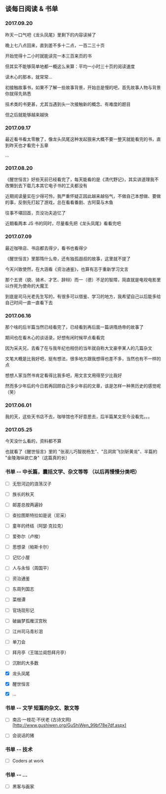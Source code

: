 ## 谈每日阅读 & 书单


### 2017.09.20
<p>昨天一口气吧《龙头凤尾》里剩下的内容读掉了</p>
<p>晚上七八点回来，直到差不多十二点，一百二三十页</p>
<p>开始觉得十二小时就能读完一本三百来页的书</p>
<p>但其实不能够简单地都一概这么来算：平均一小时三十页的阅读速度</p>
<p>读木心的那本，就常常...</p>
<p>初接触故事书，如果不了解一些故事背景，开始总是慢的吧，首先故事人物与背景你就得先熟悉</p>
<p>技术类的书更甚，尤其当遇到头一次接触新的概念、有难度的题目</p>
<p>但之后就能够越来越快</p>


### 2017.09.17
<p>最近看书看太零散了，像龙头凤尾这种发起狠来大概不要一整天就能看完的书，直到昨天也才看完十五章</p>
<p>...</p>


### 2017.08.20
<p>《醒世恒言》好些天前已经看完了，每天能看的是《清代野记》，其实讲道理我不改懒到去下载几本其它电子书的工夫都没有</p>
<p>近期阅读量实在少得可怜，我严重怀疑正因此越来越俗气，不做自己本想做、要做的事，反倒先打起了游戏，总在看看番剧、古阿莫与木鱼</p>
<p>往事不堪回首，页没功夫追忆了</p>
<p>近期看两本 JS 书的同时，尽量看先把《龙头凤尾》看看完吧</p>


### 2017.07.09
<p>最近咖啡店、书店都去得少，看书也看得少</p>
<p>《醒世恒言》里那隋什么帝，还有独孤遐叔的故事，这里就不提了</p>
<p>今天兴致使然，在大涵看《资治通鉴》，也算有志于重新学习文言</p>
<p>那个五贤（貌、骑术、才艺、辞辩）而一（德）不足的智障，简直就是电视电影里以作死为使命的大魔王</p>
<p>到底是司马光老先生写的，有很多可以借鉴、学习的地方，我希望自己以后能多给自己时间一直一直看下去</p>


### 2017.06.16
<p>那个啥的后半篇当然已经看完了，已经看到再后面一篇讲隋炀帝的故事了</p>
<p>期间也在看木心的谈话录，好想有闲时候早点看看完</p>
<p>因为采夫兄，去看了在与我年纪也相仿的当年就自称大文豪李某人的几篇杂文</p>
<p>文笔大概是比我好吧，挺有想法，很多地方跟我想得也差不多，当然也有不一样的点</p>
<p>想想人家当然书肯定看得比我多吧，用文言文用得至少比我好</p>
<p>然而多少年后的今日若再回顾自己多少年前的文章，该是怎样一种黑历史的感觉呢（笑）</p>


### 2017.06.01
<p>我的天，这些天书店不去，咖啡馆也不好意思去，后半篇某文至今没看完。。。</p>


### 2017.05.25
<p>今天没什么看的，资料都不算</p>
<p>也就看了《醒世恒言》里的 "张淑儿巧智脱杨生"、"吕洞宾飞剑斩黄龙"、半篇的 "金陵海纵欲亡身"（这篇真的长）</p>


### 书单 -- 中长篇，囊括文学、杂文等等 （以后再慢慢分类吧）
- [ ] 无愁河边的浪荡汉子
- [ ] 族长的秋天
- [ ] 邮差总按两遍铃
- [ ] 查拉图斯特拉如是说（尼采）
- [ ] 童年的终结（阿瑟·克拉克）
- [ ] 爱弥尔（卢梭）
- [ ] 思想录（帕斯卡尔）
- [ ] 记忆小屋
- [ ] 人与永恒（周国平）
- [ ] 资治通鉴
- [ ] 东周列国志
- [ ] 菜根谭
- [ ] 官场现形记
- [ ] 破幽梦孤雁汉宫秋
- [ ] 江州司马青衫泪
- [ ] 单刀会
- [ ] 拜月亭（王瑞兰闺怨拜月亭） 
- [ ] 沉默的大多数
- [x] 龙头凤尾
- [x] 醒世恒言
- [x] ...


### 书单 -- 文学 短篇的杂文、散文等
- [ ] 南吕·一枝花·不伏老 (古诗文网)[http://www.gushiwen.org/GuShiWen_99bf78e7df.aspx]
- [ ] 会说话的猪


### 书单 -- 技术
- [ ] Coders at work


### 书单 -- ...
- [ ] 黑客与画家
